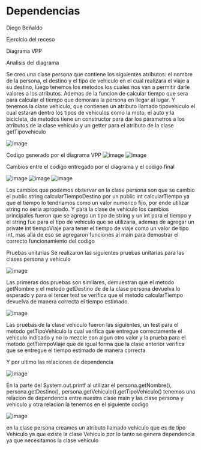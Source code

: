 # Dependencias
Diego Beñaldo

Ejercicio del receso

Diagrama VPP

Analisis del diagrama

Se creo una clase persona que contiene los siguientes atributos: el nombre de la persona, el destino y el tipo de vehiculo en el cual realizara el viaje a su destino, luego tenemos los metodos los cuales nos van a permitir darle valores a los atributos. Ademas de la funcion de calcular tiempo que sera para calcular el tiempo que demorara la persona en llegar al lugar.
Y tenemos la clase vehiculo, que contienen un atributo llamado tipovehiculo el cual estaran dentro los tipos de vehiculos como la moto, el auto y la bicicleta, de metodos tiene un constructor para dar los parametros a los atributos de la clase vehiculo y un getter para el atributo de la clase getTipovehiculo

![image](https://github.com/GatoMiau03/Dependencias/assets/142507343/638a6e4e-df85-45be-9927-a4dafca49c8b)


Codigo generado por el diagrama VPP
![image](https://github.com/GatoMiau03/Dependencias/assets/142507343/80ea31af-2c62-4918-892c-a710482efb91)
![image](https://github.com/GatoMiau03/Dependencias/assets/142507343/016e57ad-8aeb-4b70-9f49-9a10eba577a6)

Cambios entre el codigo entregado por el diagrama y el codigo final

![image](https://github.com/GatoMiau03/Dependencias/assets/142507343/460d57af-b5f5-4287-ba38-2d3875f5e4e2)
![image](https://github.com/GatoMiau03/Dependencias/assets/142507343/2e845d3d-e14d-4115-9ff1-dcd78398bfc6)
![image](https://github.com/GatoMiau03/Dependencias/assets/142507343/7d0495fa-77ad-4ee9-956d-b364a6b6e6fa)

Los cambios que podemos observar en la clase persona son que se cambio el public string calcularTiempoDestino por un public int calcularTiempo ya que el tiempo lo tendriamos como un valor numerico fijo, por ende utilizar string no seria apropiado.
Y para la clase de vehiculo los cambios principales fueron que se agrego un tipo de string y un int para el tiempo y el string fue para el tipo de vehiculo que se utilizaria, ademas de agregar un private int tiempoViaje para tener el tiempo de viaje como un valor de tipo int, mas alla de eso se agregaron funciones al main para demostrar el correcto funcionamiento del codigo

Pruebas unitarias
Se realizaron las siguientes pruebas unitarias para las clases persona y vehiculo

![image](https://github.com/GatoMiau03/Dependencias/assets/142507343/b7d9959e-65ce-480c-ac8d-2274614c9bc2)

Las primeras dos pruebas son similares, demuestran que el metodo getNombre y el metodo getDestino de de la clase persona devuelva lo esperado y para el tercer test se verifica que el metodo calcularTiempo devuelva de manera correcta el tiempo estimado.

![image](https://github.com/GatoMiau03/Dependencias/assets/142507343/79605d7c-c26b-4f41-a3be-3cdfa53f26ea)

Las pruebas de la clase vehiculo fueron las siguientes, un test para el metodo getTipoVehiculo la cual verifica que entregue correctamente el vehiculo indicado y no lo mezcle con algun otro valor y la prueba para el metodo getTiempoViaje que de igual forma que la clase anterior verifica que se entregue el tiempo estimado de manera correcta

Y por ultimo las relaciones de dependencia 

![image](https://github.com/GatoMiau03/Dependencias/assets/142507343/20971b25-50ef-416c-b68f-3c6b3bf22b02)

En la parte del System.out.printf al utilizar el persona.getNombre(), persona.getDestino(), persona.getVehiculo().getTipoVehiculo() tenemos una relacion de dependencia entre nuestra clase main y las clase persona y vehiculo y otra relacion la tenemos en el siguiente codigo

![image](https://github.com/GatoMiau03/Dependencias/assets/142507343/084bb907-778e-4d8b-be13-6e8016588827)

en la clase persona creamos un atributo llamado vehiculo que es de tipo Vehiculo ya que existe la clase Vehiculo por lo tanto se genera dependencia ya que necesitamos la clase vehiculo
